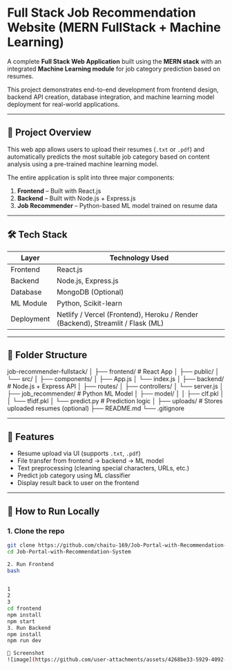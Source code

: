 # Full Stack Job Recommendation Website (MERN FullStack + Machine Learning)

A complete **Full Stack Web Application** built using the **MERN stack** with an integrated **Machine Learning module** for job category prediction based on resumes.

This project demonstrates end-to-end development from frontend design, backend API creation, database integration, and machine learning model deployment for real-world applications.

---

## 🧠 Project Overview

This web app allows users to upload their resumes (`.txt` or `.pdf`) and automatically predicts the most suitable job category based on content analysis using a pre-trained machine learning model.

The entire application is split into three major components:
1. **Frontend** – Built with React.js
2. **Backend** – Built with Node.js + Express.js
3. **Job Recommender** – Python-based ML model trained on resume data

---

## 🛠️ Tech Stack

| Layer        | Technology Used      |
|-------------|----------------------|
| Frontend    | React.js              |
| Backend     | Node.js, Express.js   |
| Database    | MongoDB (Optional)   |
| ML Module   | Python, Scikit-learn  |
| Deployment  | Netlify / Vercel (Frontend), Heroku / Render (Backend), Streamlit / Flask (ML) |

---

## 📁 Folder Structure
job-recommender-fullstack/
│
├── frontend/ # React App
│ ├── public/
│ └── src/
│ ├── components/
│ ├── App.js
│ └── index.js
│
├── backend/ # Node.js + Express API
│ ├── routes/
│ ├── controllers/
│ └── server.js
│
├── job_recommender/ # Python ML Model
│ ├── model/
│ │ ├── clf.pkl
│ │ └── tfidf.pkl
│ └── predict.py # Prediction logic
│
├── uploads/ # Stores uploaded resumes (optional)
├── README.md
└── .gitignore


---

## 🔧 Features

- Resume upload via UI (supports `.txt`, `.pdf`)
- File transfer from frontend → backend → ML model
- Text preprocessing (cleaning special characters, URLs, etc.)
- Predict job category using ML classifier
- Display result back to user on the frontend

---

## 🚀 How to Run Locally

### 1. Clone the repo
```bash
git clone https://github.com/chaitu-169/Job-Portal-with-Recommendation-System.git 
cd Job-Portal-with-Recommendation-System

2. Run Frontend
bash


1
2
3
cd frontend
npm install
npm start
3. Run Backend
npm install
npm run dev

📸 Screenshot
![image](https://github.com/user-attachments/assets/4268be33-5929-4092-86bc-c11ae91456b1)

